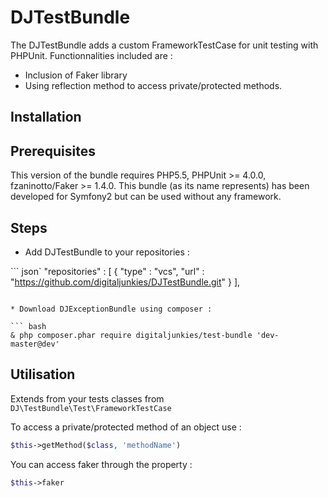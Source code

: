 DJTestBundle
=============

The DJTestBundle adds a custom FrameworkTestCase for unit testing with PHPUnit.
Functionnalities included are :
* Inclusion of Faker library
* Using reflection method to access private/protected methods.

Installation
------------

## Prerequisites

This version of the bundle requires PHP5.5, PHPUnit >= 4.0.0, fzaninotto/Faker >= 1.4.0.
This bundle (as its name represents) has been developed for Symfony2 but can be used without any framework.

## Steps

* Add DJTestBundle to your repositories :

``` json`
"repositories" : [
        {
            "type" : "vcs",
            "url" : "https://github.com/digitaljunkies/DJTestBundle.git"
        }
    ],
```

* Download DJExceptionBundle using composer :

``` bash
& php composer.phar require digitaljunkies/test-bundle 'dev-master@dev'
```

Utilisation
-------

Extends from your tests classes from `DJ\TestBundle\Test\FrameworkTestCase`

To access a private/protected method of an object use :

``` php
$this->getMethod($class, 'methodName')
```

You can access faker through the property :

 ``` php
 $this->faker
 ```
